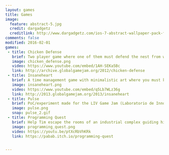 ```yaml
---
layout: games
title: Games
image:
  feature: abstract-5.jpg
  credit: dargadgetz
  creditlink: http://www.dargadgetz.com/ios-7-abstract-wallpaper-pack-for-iphone-5-and-ipod-touch-retina/
comments: false
modified: 2016-02-01
games:
 - title: Chicken Defense
   brief: Two player game where one of them must defend the nest from weasels while the other one tries to hatch the egg making fast keys combinations. Made for GGJ 2012.
   image: chicken_defense.png
   video: https://www.youtube.com/embed/1AH-SEKa5Bc
   link: http://archive.globalgamejam.org/2012/chicken-defense
 - title: Insaneheart
   brief: A time management game with minimalistic art where you must keep bodies alive sharing a limited number of hearts between them. Made for GGJ 2013.
   image: insaneheart.png
   video: https://www.youtube.com/embed/q5Lb7WLz36g
   link: http://2013.globalgamejam.org/2013/insaneheart
 - title: Pulse
   brief: PoC/experiment made for the LIV Game Jam (Laboratorio de Innovación en Videojuegos, FICH-UNL). Click on any node to release an electric pulse that will travel through the circuit. Make al the lamps be lit at the same time.
   image: pulse.png
   snap: pulse_2.gif
 - title: Programming Quest
   brief: Help Tim escape the rooms of an industrial complex guiding his actions with a simple -graphical block based- programming language.
   image: programming_quest.png
   video: https://youtu.be/ptXcRbVhKRk
   link: https://pabab.itch.io/programming-quest


---
```


